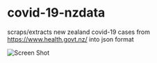 # covid-19-nzdata
scraps/extracts new zealand covid-19 cases from https://www.health.govt.nz/ into json format

![Screen Shot](http://cdn.nz/screenshot.png)
